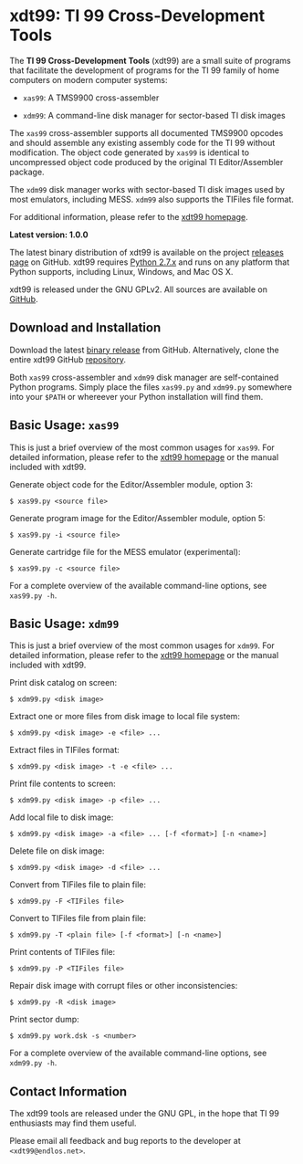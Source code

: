 xdt99: TI 99 Cross-Development Tools
====================================

The **TI 99 Cross-Development Tools** (xdt99) are a small suite of programs that
facilitate the development of programs for the TI 99 family of home computers on
modern computer systems:

 * `xas99`: A TMS9900 cross-assembler

 * `xdm99`: A command-line disk manager for sector-based TI disk images

The `xas99` cross-assembler supports all documented TMS9900 opcodes and should
assemble any existing assembly code for the TI 99 without modification.  The
object code generated by `xas99` is identical to uncompressed object code
produced by the original TI Editor/Assembler package.

The `xdm99` disk manager works with sector-based TI disk images used by most
emulators, including MESS.  `xdm99` also supports the TIFiles file format.

For additional information, please refer to the [xdt99 homepage][1].

**Latest version: 1.0.0**

The latest binary distribution of xdt99 is available on the project
[releases page][2] on GitHub.  xdt99 requires [Python 2.7.x][4] and runs on any
platform that Python supports, including Linux, Windows, and Mac OS X.

xdt99 is released under the GNU GPLv2.  All sources are available on
[GitHub][3].


Download and Installation
-------------------------

Download the latest [binary release][2] from GitHub.  Alternatively, clone the
entire xdt99 GitHub [repository][3].

Both `xas99` cross-assembler and `xdm99` disk manager are self-contained Python
programs.  Simply place the files `xas99.py` and `xdm99.py` somewhere into your
`$PATH` or whereever your Python installation will find them.


Basic Usage: `xas99`
--------------------

This is just a brief overview of the most common usages for `xas99`.  For
detailed information, please refer to the [xdt99 homepage][1] or the manual
included with xdt99.

Generate object code for the Editor/Assembler module, option 3:

	$ xas99.py <source file>

Generate program image for the Editor/Assembler module, option 5:

	$ xas99.py -i <source file>

Generate cartridge file for the MESS emulator (experimental):

	$ xas99.py -c <source file>

For a complete overview of the available command-line options, see `xas99.py
-h`.


Basic Usage: `xdm99`
--------------------

This is just a brief overview of the most common usages for `xdm99`.  For
detailed information, please refer to the [xdt99 homepage][1] or the manual
included with xdt99.

Print disk catalog on screen:

	$ xdm99.py <disk image>

Extract one or more files from disk image to local file system:

	$ xdm99.py <disk image> -e <file> ...

Extract files in TIFiles format:

	$ xdm99.py <disk image> -t -e <file> ...

Print file contents to screen:

	$ xdm99.py <disk image> -p <file> ...

Add local file to disk image:

	$ xdm99.py <disk image> -a <file> ... [-f <format>] [-n <name>]

Delete file on disk image:

	$ xdm99.py <disk image> -d <file> ...

Convert from TIFiles file to plain file:

	$ xdm99.py -F <TIFiles file>

Convert to TIFiles file from plain file:

	$ xdm99.py -T <plain file> [-f <format>] [-n <name>]

Print contents of TIFiles file:

	$ xdm99.py -P <TIFiles file>

Repair disk image with corrupt files or other inconsistencies:

	$ xdm99.py -R <disk image>

Print sector dump:

	$ xdm99.py work.dsk -s <number>

For a complete overview of the available command-line options, see `xdm99.py
-h`.


Contact Information
-------------------

The xdt99 tools are released under the GNU GPL, in the hope that TI 99
enthusiasts may find them useful.

Please email all feedback and bug reports to the developer at
`<xdt99@endlos.net>`.


[1]: https://endlos99.github.io/xdt99
[2]: https://github.com/endlos99/xdt99/releases
[3]: https://github.com/endlos99/xdt99
[4]: https://www.python.org/downloads/
